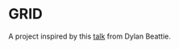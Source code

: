 # GRID

A project inspired by this [talk](https://www.youtube.com/watch?v=8JOD1AQGqEg) from Dylan Beattie.
